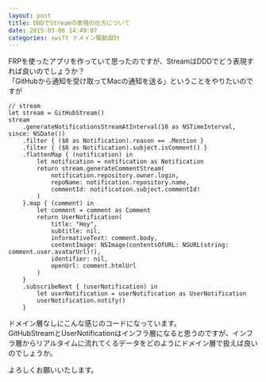 ```yaml
---
layout: post
title: DDDでStreamの表現の仕方について
date: 2015-03-06 14:49:07
categories: swift ドメイン駆動設計
---
```

<!-- {% raw %} -->
<p>FRPを使ったアプリを作っていて思ったのですが、StreamはDDDでどう表現すれば良いのでしょうか？<br>
「GitHubから通知を受け取ってMacの通知を送る」ということをやりたいのですが</p>

<pre><code>// stream
let stream = GitHubStream()
stream
    .generateNotificationsStreamAtInterval(10 as NSTimeInterval, since: NSDate())
    .filter { ($0 as Notification).reason == .Mention }
    .filter { ($0 as Notification).subject.isComment() }
    .flattenMap { (notification) in
        let notification = notification as Notification
        return stream.generateCommentStream(
            notification.repository.owner.login,
            repoName: notification.repository.name,
            commentId: notification.subject.commentId!
        )
    }.map { (comment) in
        let comment = comment as Comment
        return UserNotification(
            title: "Hoy",
            subtitle: nil,
            informativeText: comment.body,
            contentImage: NSImage(contentsOfURL: NSURL(string: comment.user.avatarUrl)!),
            identifier: nil,
            openUrl: comment.htmlUrl
        )
    }
    .subscribeNext { (userNotification) in
        let userNotification = userNotification as UserNotification
        userNotification.notify()
    }
</code></pre>

<p>ドメイン層なしにこんな感じのコードになっています。<br>
GitHubStreamとUserNotificationはインフラ層になると思うのですが、インフラ層からリアルタイムに流れてくるデータをどのようにドメイン層で扱えば良いのでしょうか。</p>

<p>よろしくお願いいたします。</p>
<!-- {% endraw %} -->
